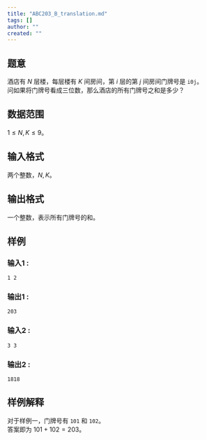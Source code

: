 ```yaml
---
title: "ABC203_B_translation.md"
tags: []
author: ""
created: ""
---
```


## 题意  

酒店有 $N$ 层楼，每层楼有 $K$ 间房间，第 $i$ 层的第 $j$ 间房间门牌号是 `i0j`。       
问如果将门牌号看成三位数，那么酒店的所有门牌号之和是多少？     

## 数据范围

$1\le N,K\le 9$。

## 输入格式

两个整数，$N,K$。
          
## 输出格式

一个整数，表示所有门牌号的和。

## 样例

### 输入1 :
```
1 2
```

### 输出1 :
```
203
```

### 输入2 :
```
3 3
```

### 输出2 :
```
1818
```

## 样例解释
对于样例一，门牌号有 `101` 和 `102`。     
答案即为 $101+102=203$。

